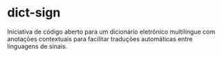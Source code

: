 # dict-sign
Iniciativa de código aberto para um dicionário eletrônico multilíngue com anotações contextuais para facilitar traduções automáticas entre linguagens de sinais.

